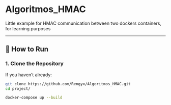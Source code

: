 # Algoritmos_HMAC
Little example for HMAC communication between two dockers containers, for learning purposes

---

## 🚀 How to Run

### 1. Clone the Repository

If you haven’t already:

```bash
git clone https://github.com/Rengyx/Algoritmos_HMAC.git
cd project/
```
```bash
docker-compose up --build
```
